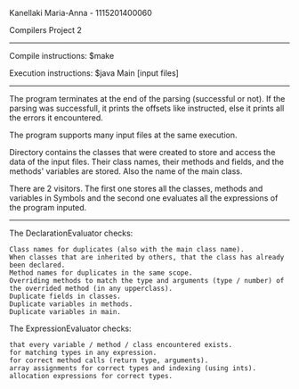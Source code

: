Kanellaki Maria-Anna  -  1115201400060

Compilers Project 2

-----------------


Compile instructions: $make

Execution instructions: $java Main [input files]

-----------------

The program terminates at the end of the parsing (successful or not). If the parsing was successfull, it prints the 
offsets like instructed, else it prints all the errors it encountered.

The program supports many input files at the same execution.

Directory <Symbols> contains the classes that were created to store and access the data of the input files. Their class 
names, their methods and fields, and the methods' variables are stored. Also the name of the main class.

There are 2 visitors. The first one stores all the classes, methods and variables in Symbols and the second one evaluates 
all the expressions of the program inputed.

-----------------

The DeclarationEvaluator checks:
    
    Class names for duplicates (also with the main class name).
    When classes that are inherited by others, that the class has already been declared.
    Method names for duplicates in the same scope.
    Overriding methods to match the type and arguments (type / number) of the overrided method (in any upperclass).
    Duplicate fields in classes.
    Duplicate variables in methods.
    Duplicate variables in main.

The ExpressionEvaluator checks:

    that every variable / method / class encountered exists.
    for matching types in any expression.
    for correct method calls (return type, arguments).
    array assignments for correct types and indexing (using ints).
    allocation expressions for correct types.
    